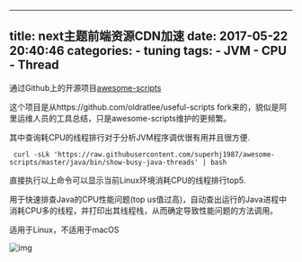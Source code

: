 
---
title: next主题前端资源CDN加速
date: 2017-05-22 20:40:46
categories:
    - tuning
tags: 
    - JVM
    - CPU
    - Thread
---

通过Github上的开源项目[awesome-scripts](https://github.com/superhj1987/awesome-scripts)

这个项目是从https://github.com/oldratlee/useful-scripts fork来的，貌似是阿里运维人员的工具总结，只是awesome-scripts维护的更频繁。

其中查询耗CPU的线程排行对于分析JVM程序调优很有用并且很方便.

```
 curl -sLk 'https://raw.githubusercontent.com/superhj1987/awesome-scripts/master/java/bin/show-busy-java-threads' | bash
 ```
<!--more-->

直接执行以上命令可以显示当前Linux环境消耗CPU的线程排行top5.

用于快速排查Java的CPU性能问题(top us值过高)，自动查出运行的Java进程中消耗CPU多的线程，并打印出其线程栈，从而确定导致性能问题的方法调用。

适用于Linux，不适用于macOS

![img](http://oqcey66z7.bkt.clouddn.com/public/images/JVM-CPU-Threads.png)